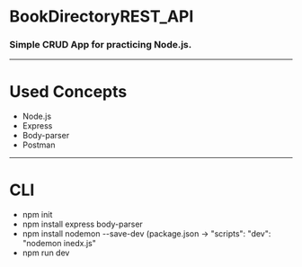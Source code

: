 # BookDirectoryREST_API
### Simple CRUD App for practicing Node.js.
---
# Used Concepts
- Node.js
- Express
- Body-parser
- Postman
---
# CLI
- npm init
- npm install express body-parser
- npm install nodemon --save-dev (package.json -> "scripts": "dev": "nodemon inedx.js"
- npm run dev
